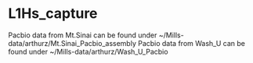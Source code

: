 # L1Hs_capture

Pacbio data from Mt.Sinai can be found under ~/Mills-data/arthurz/Mt.Sinai_Pacbio_assembly 
Pacbio data from Wash_U can be found under ~/Mills-data/arthurz/Wash_U_Pacbio
